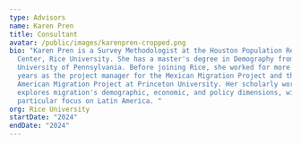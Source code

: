 ```yaml
---
type: Advisors
name: Karen Pren
title: Consultant
avatar: /public/images/karenpren-cropped.png
bio: "Karen Pren is a Survey Methodologist at the Houston Population Research
  Center, Rice University. She has a master's degree in Demography from the
  University of Pennsylvania. Before joining Rice, she worked for more than 15
  years as the project manager for the Mexican Migration Project and the Latin
  American Migration Project at Princeton University. Her scholarly work
  explores migration's demographic, economic, and policy dimensions, with a
  particular focus on Latin America. "
org: Rice University
startDate: "2024"
endDate: "2024"
---
```

